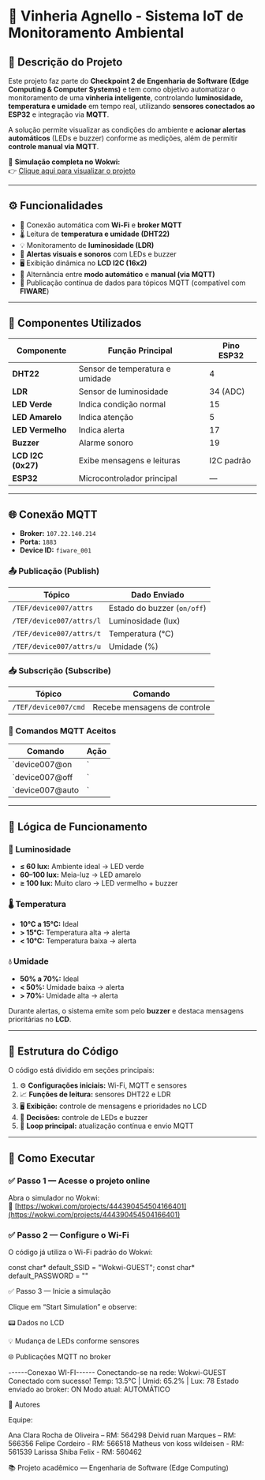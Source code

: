 # 🍷 Vinheria Agnello - Sistema IoT de Monitoramento Ambiental

## 🧠 Descrição do Projeto

Este projeto faz parte do **Checkpoint 2 de Engenharia de Software (Edge Computing & Computer Systems)** e tem como objetivo automatizar o monitoramento de uma **vinheria inteligente**, controlando **luminosidade, temperatura e umidade** em tempo real, utilizando **sensores conectados ao ESP32** e integração via **MQTT**.  

A solução permite visualizar as condições do ambiente e **acionar alertas automáticos** (LEDs e buzzer) conforme as medições, além de permitir **controle manual via MQTT**.

🔗 **Simulação completa no Wokwi:**  
👉 [Clique aqui para visualizar o projeto](https://wokwi.com/projects/444390454504166401)

---

## ⚙️ Funcionalidades

- 📡 Conexão automática com **Wi-Fi** e **broker MQTT**  
- 🌡️ Leitura de **temperatura e umidade (DHT22)**  
- 💡 Monitoramento de **luminosidade (LDR)**  
- 🔔 **Alertas visuais e sonoros** com LEDs e buzzer  
- 🖥️ Exibição dinâmica no **LCD I2C (16x2)**  
- 🔄 Alternância entre **modo automático** e **manual (via MQTT)**  
- 💬 Publicação contínua de dados para tópicos MQTT (compatível com **FIWARE**)  

---

## 🧩 Componentes Utilizados

| Componente         | Função Principal                      | Pino ESP32 |
|--------------------|---------------------------------------|-------------|
| **DHT22**          | Sensor de temperatura e umidade        | 4           |
| **LDR**            | Sensor de luminosidade                 | 34 (ADC)    |
| **LED Verde**      | Indica condição normal                 | 15          |
| **LED Amarelo**    | Indica atenção                         | 5           |
| **LED Vermelho**   | Indica alerta                          | 17          |
| **Buzzer**         | Alarme sonoro                          | 19          |
| **LCD I2C (0x27)** | Exibe mensagens e leituras             | I2C padrão  |
| **ESP32**          | Microcontrolador principal             | —           |

---

## 🌐 Conexão MQTT

- **Broker:** `107.22.140.214`  
- **Porta:** `1883`  
- **Device ID:** `fiware_001`  

### 📤 Publicação (Publish)

| Tópico | Dado Enviado |
|--------|---------------|
| `/TEF/device007/attrs` | Estado do buzzer (`on/off`) |
| `/TEF/device007/attrs/l` | Luminosidade (lux) |
| `/TEF/device007/attrs/t` | Temperatura (°C) |
| `/TEF/device007/attrs/u` | Umidade (%) |

### 📥 Subscrição (Subscribe)

| Tópico | Comando |
|--------|----------|
| `/TEF/device007/cmd` | Recebe mensagens de controle |

### 🔧 Comandos MQTT Aceitos

| Comando | Ação |
|----------|------|
| `device007@on|` | Liga manualmente o buzzer |
| `device007@off|` | Desliga manualmente o buzzer |
| `device007@auto|` | Retorna ao modo automático |

---

## 🧠 Lógica de Funcionamento

### 🔆 Luminosidade
- **≤ 60 lux:** Ambiente ideal → LED verde  
- **60–100 lux:** Meia-luz → LED amarelo  
- **≥ 100 lux:** Muito claro → LED vermelho + buzzer  

### 🌡️ Temperatura
- **10°C a 15°C:** Ideal  
- **> 15°C:** Temperatura alta → alerta  
- **< 10°C:** Temperatura baixa → alerta  

### 💧 Umidade
- **50% a 70%:** Ideal  
- **< 50%:** Umidade baixa → alerta  
- **> 70%:** Umidade alta → alerta  

Durante alertas, o sistema emite som pelo **buzzer** e destaca mensagens prioritárias no **LCD**.

---

## 🧰 Estrutura do Código

O código está dividido em seções principais:

1. ⚙️ **Configurações iniciais:** Wi-Fi, MQTT e sensores  
2. 📈 **Funções de leitura:** sensores DHT22 e LDR  
3. 🖥️ **Exibição:** controle de mensagens e prioridades no LCD  
4. 🔔 **Decisões:** controle de LEDs e buzzer  
5. 🔄 **Loop principal:** atualização contínua e envio MQTT  

---

## 🚀 Como Executar

### ✅ Passo 1 — Acesse o projeto online
Abra o simulador no Wokwi:  
🔗 [https://wokwi.com/projects/444390454504166401](https://wokwi.com/projects/444390454504166401)

### ✅ Passo 2 — Configure o Wi-Fi
O código já utiliza o Wi-Fi padrão do Wokwi:

const char* default_SSID = "Wokwi-GUEST";
const char* default_PASSWORD = ""

✅ Passo 3 — Inicie a simulação

Clique em “Start Simulation” e observe:

📟 Dados no LCD

💡 Mudança de LEDs conforme sensores

🌐 Publicações MQTT no broker

------Conexao WI-FI------
Conectando-se na rede: Wokwi-GUEST
Conectado com sucesso!
Temp: 13.5°C | Umid: 65.2% | Lux: 78
Estado enviado ao broker: ON
Modo atual: AUTOMÁTICO

👥 Autores

Equipe:

Ana Clara Rocha de Oliveira – RM: 564298
Deivid ruan Marques – RM: 566356
Felipe Cordeiro - RM: 566518
Matheus von koss wildeisen - RM: 561539
Larissa Shiba Felix - RM: 560462

📚 Projeto acadêmico — Engenharia de Software (Edge Computing)
